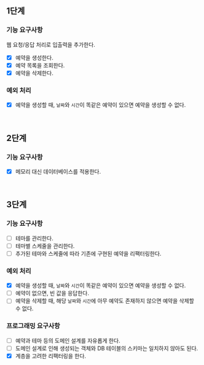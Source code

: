 ## 1단계

### 기능 요구사항

웹 요청/응답 처리로 입출력을 추가한다.

- [x] 예약을 생성한다.
- [x] 예약 목록을 조회한다.
- [x] 예약을 삭제한다.

### 예외 처리
- [x] 예약을 생성할 때, `날짜`와 `시간`이 똑같은 예약이 있으면 예약을 생성할 수 없다.

<br/>

## 2단계

### 기능 요구사항
- [x] 메모리 대신 데이터베이스를 적용한다.

<br/>

## 3단계

### 기능 요구사항
- [ ] 테마를 관리한다.
- [ ] 테마별 스케줄을 관리한다.
- [ ] 추가된 테마와 스케줄에 따라 기존에 구현된 예약을 리팩터링한다.

### 예외 처리
- [x] 예약을 생성할 때, `날짜`와 `시간`이 똑같은 예약이 있으면 예약을 생성할 수 없다.
- [ ] 예약이 없으면, 빈 값을 응답한다.
- [ ] 예약을 삭제할 때, 해당 `날짜`와 `시간`에 아무 예약도 존재하지 않으면 예약을 삭제할 수 없다.

### 프로그래밍 요구사항
- [ ] 예약과 테마 등의 도메인 설계를 자유롭게 한다.
- [ ] 도메인 설계로 인해 생성되는 객체와 DB 테이블의 스키마는 일치하지 않아도 된다.
- [x] 계층을 고려한 리팩터링을 한다.
